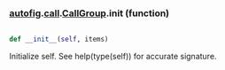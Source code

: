 ### [autofig](autofig.md).[call](autofig.call.md).[CallGroup](autofig.call.CallGroup.md).__init__ (function)


```py

def __init__(self, items)

```



Initialize self.  See help(type(self)) for accurate signature.

